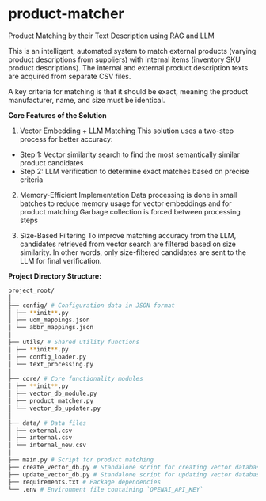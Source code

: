 # product-matcher

Product Matching by their Text Description using RAG and LLM

This is an intelligent, automated system to match external products (varying product descriptions from suppliers) with internal items (inventory SKU product descriptions). The internal and external product description texts are acquired from separate CSV files.

A key criteria for matching is that it should be exact, meaning the product manufacturer, name, and size must be identical.

**Core Features of the Solution**

1. Vector Embedding + LLM Matching
   This solution uses a two-step process for better accuracy:

- Step 1: Vector similarity search to find the most semantically similar product candidates
- Step 2: LLM verification to determine exact matches based on precise criteria

2. Memory-Efficient Implementation
   Data processing is done in small batches to reduce memory usage for vector embeddings and for product matching
   Garbage collection is forced between processing steps

3. Size-Based Filtering
   To improve matching accuracy from the LLM, candidates retrieved from vector search are filtered based on size similarity. In other words, only size-filtered candidates are sent to the LLM for final verification.

**Project Directory Structure:**

```bash
project_root/
│
├── config/ # Configuration data in JSON format
│ ├── **init**.py
│ ├── uom_mappings.json
│ └── abbr_mappings.json
│
├── utils/ # Shared utility functions
│ ├── **init**.py
│ ├── config_loader.py
│ └── text_processing.py
│
├── core/ # Core functionality modules
│ ├── **init**.py
│ ├── vector_db_module.py
│ ├── product_matcher.py
│ └── vector_db_updater.py
│
├── data/ # Data files
│ ├── external.csv
│ ├── internal.csv
│ └── internal_new.csv
│
├── main.py # Script for product matching
├── create_vector_db.py # Standalone script for creating vector database
├── update_vector_db.py # Standalone script for updating vector database
├── requirements.txt # Package dependencies
└── .env # Environment file containing `OPENAI_API_KEY`
```

